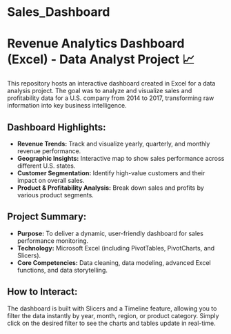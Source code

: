 # Sales_Dashboard

# Revenue Analytics Dashboard (Excel) - Data Analyst Project 📈

This repository hosts an interactive dashboard created in Excel for a data analysis project. The goal was to analyze and visualize sales and profitability data for a U.S. company from 2014 to 2017, transforming raw information into key business intelligence.

## Dashboard Highlights:
- **Revenue Trends:** Track and visualize yearly, quarterly, and monthly revenue performance.
- **Geographic Insights:** Interactive map to show sales performance across different U.S. states.
- **Customer Segmentation:** Identify high-value customers and their impact on overall sales.
- **Product & Profitability Analysis:** Break down sales and profits by various product segments.

## Project Summary:
- **Purpose:** To deliver a dynamic, user-friendly dashboard for sales performance monitoring.
- **Technology:** Microsoft Excel (including PivotTables, PivotCharts, and Slicers).
- **Core Competencies:** Data cleaning, data modeling, advanced Excel functions, and data storytelling.

## How to Interact:
The dashboard is built with Slicers and a Timeline feature, allowing you to filter the data instantly by year, month, region, or product category. Simply click on the desired filter to see the charts and tables update in real-time.
